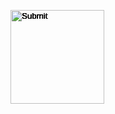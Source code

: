 <head>
   <style> 
      input[type='Image'] { position: absolute; }
   </style>   
</head>

<body>

   <p id="timer"></p>
   <p id="score"></p>

   <input type="Image" id="test1" src="" height="150" width="150" points="" onclick="scoreboard_sp(1)" />
   <input type="Image" id="test2" src="" height="150" width="150" points="" onclick="scoreboard_sp(2)" />
   <input type="Image" id="test3" src="" height="150" width="150" points="" onclick="scoreboard_sp(3)" />
   <input type="Image" id="test4" src="" height="150" width="150" points="" onclick="scoreboard_sp(4)" />
   <input type="Image" id="test5" src="" height="150" width="150" points="" onclick="scoreboard_sp(5)" />


   <script>
            
      const food_api_url = 'https://fruitteam.duckdns.org/api/foods/';
      const scores_api_url = 'https://fruitteam.duckdns.org/api/topscores/';

      var foodstuff;
      var data;
      async function getFoodstorage() {
         const response = await fetch(food_api_url)
         const data = await response.json();
         console.log(data.foodstorage)
         const foodstuff = await data.foodstorage;
         console.log(foodstuff)
         return foodstuff
      }
      
      var getData;
      fetch(food_api_url)
         .then(response => response.json())
         // .then(data => console.log(data))
         .then(data => {
            getData = data;
            })
         .then(() => {
            console.log(getData);
         });

      const foodimages = [
      {
         "id": 1, 
         "image": "https://png.pngtree.com/png-vector/20190130/ourlarge/pngtree-cute-minimalist-creative-cartoon-hamburger-png-image_611163.jpg", 
         "name": "Burger", 
         "points": "10"
      }, 
      {
         "id": 2, 
         "image": "https://thumbs.dreamstime.com/b/french-fries-cartoon-clipart-red-paper-box-carton-121897301.jpg", 
         "name": "Fries", 
         "points": "20"
      }
      ];

      console.log(foodimages);

      var getScores;
      fetch(scores_api_url)
         .then(response => response.json())
         // .then(data => console.log(data))
         .then(data => {
            getScores = data;
            })
         .then(() => {
            console.log(getScores);
         });


      function get_images() {

         foodstuff = getFoodstorage();
         console.log(foodstuff);
         console.log(data);
         console.log(getData);

         // set image
         document.getElementById("test1").src = foodimages[0].image;
         document.getElementById("test2").src = foodimages[1].image;
         document.getElementById("test3").src = foodimages[1].image;
         document.getElementById("test4").src = foodimages[1].image;
         document.getElementById("test5").src = foodimages[1].image;
   
         // set points
         document.getElementById("test1").points = parseInt(foodimages[0].points);
         document.getElementById("test2").points = parseInt(foodimages[1].points);
         document.getElementById("test3").points = parseInt(foodimages[1].points);
         document.getElementById("test4").points = parseInt(foodimages[1].points);
         document.getElementById("test5").points = parseInt(foodimages[1].points);
      }

      var score = 0;
      document.getElementById("score").innerHTML = "Score: " + score + " points"
      function scoreboard_sp(idid) {
         if (idid == 1) {
            points = document.getElementById("test1").points;
         } else if (idid == 2) {
            points = document.getElementById("test2").points;
         } else if (idid == 3) {
            points = document.getElementById("test3").points;
         } else if (idid == 4) {
            points = document.getElementById("test4").points;
         } else if (idid == 5) {
            points = document.getElementById("test5").points;
         } else {
            points = 0;
         }
         score = score + points;
         console.log(score);
         document.getElementById("score").innerHTML = "Score: " + score + " points"
      }

      function moveimage(idid) {
         var test = document.getElementById(idid);
      // let w_screen = window.screen.availWidth - 150;
      // let h_screen = window.screen.availHeight - 150;
      test.style.top = Math.floor((Math.random() * 500) + 1) + "px";
      test.style.left = Math.floor((Math.random() * 300) + 1) + "px";
      test.style.visibility = 'visible';
      }
      
      function clearimage(idid) {
         var clear1 = document.getElementById(idid)
         clear1.style.visibility = 'hidden';
      }

      function clearimages() {
         clearimage("test1");
         clearimage("test2");
         clearimage("test3");
         clearimage("test4");
         clearimage("test5");
      }
      
      function stop_moveimage(moveimage_interval) {
         clearInterval(moveimage_interval);
         clearimages();
         update_topscores();
      }
   
      function update_topscores() {
         // get name of player by input
         
         // append new record to topscores with name input and new score
      }

      timer = 10
      document.getElementById("timer").innerHTML = "Time left: " + timer + " seconds"
      function onscreen() {
         clearimages();
         something = Math.ceil(Math.random() * 5);
         timer = timer - 1
         document.getElementById("timer").innerHTML = "Time left: " + timer + " seconds"

         if (something >= 1) {
         moveimage("test1");
         //moveimage_interval = setInterval(moveimage, 1000, "test1");
         } 
         if (something >= 2) {
         moveimage("test2");
         //moveimage_interval2 = setInterval(moveimage, 1000, "test2");
         }
         if (something >= 3) {
         moveimage("test3");
         //moveimage_interval3 = setInterval(moveimage, 1000, "test3");
         }
         if (something >= 4) {
         moveimage("test4");
         //moveimage_interval4 = setInterval(moveimage, 1000, "test4");
         }
         if (something >= 5) {
         moveimage("test5");
         //moveimage_interval5 = setInterval(moveimage, 1000, "test5");
         }

         // document.write("Score: " + score + " points");
      }

      get_images();
      thing = setInterval(onscreen, 1000);
      image_timeout = setTimeout(stop_moveimage, 10000, thing);

         

   </script>
</body>
